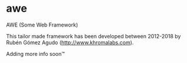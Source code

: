 # awe
AWE (Some Web Framework)

This tailor made framework has been developed between 2012-2018 by Rubén Gómez Agudo (http://www.khromalabs.com).

Adding more info soon™
